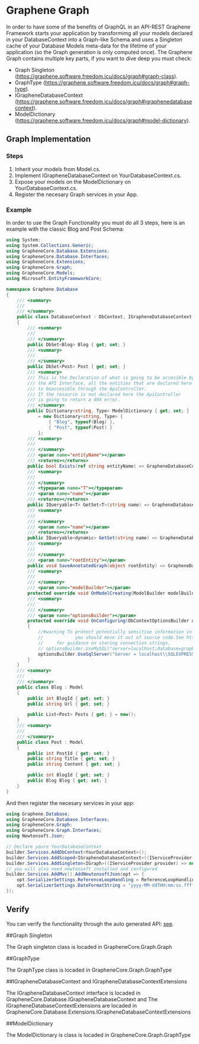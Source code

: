 # Graphene Graph

In order to have some of the benefits of GraphQL in an API-REST Graphene Framework starts your application by transformimg all your models declared in your DatabaseContext
into a Graph-like Schema and uses a Singleton cache of your Database Models meta-data for the lifetime of your application (so the Graph generation is only computed once).
The Graphene Graph contains multiple key parts, if you want to dive deep you must check:

- Graph Singleton (https://graphene.software.freedom.icu/docs/graph#graph-class).
- GraphType (https://graphene.software.freedom.icu/docs/graph#graph-type).
- IGrapheneDatabaseContext (https://graphene.software.freedom.icu/docs/graph#igraphenedatabasecontext).
- ModelDictionary (https://graphene.software.freedom.icu/docs/graph#model-dictionary).

## Graph Implementation

### Steps

1. Inherit your models from Model.cs.
2. Implement IGrapheneDatabaseContext on YourDatabaseContext.cs.
3. Expose your models on the ModelDictionary on YourDatabaseContext.cs.
4. Register the necesary Graph services in your App.

### Example

In order to use the Graph Functionality you must do all 3 steps, here is an example with the classic Blog and Post Schema:

```c#
using System;
using System.Collections.Generic;
using GrapheneCore.Database.Extensions;
using GrapheneCore.Database.Interfaces;
using GrapheneCore.Extensions;
using GrapheneCore.Graph;
using GrapheneCore.Models;
using Microsoft.EntityFrameworkCore;

namespace Graphene.Database
{
    /// <summary>
    /// 
    /// </summary>
    public class DatabaseContext : DbContext, IGrapheneDatabaseContext
    {
        /// <summary>
        /// 
        /// </summary>
        public DbSet<Blog> Blog { get; set; }
        /// <summary>
        /// 
        /// </summary>
        public DbSet<Post> Post { get; set; }
        /// <summary>
        /// This is the Declaration of what is going to be accesible by
        /// the API Interface, all the entities that are declared here are going
        /// to beaccesible through the ApiController.
        /// If the resource is not declared here the ApiController
        /// is going to return a 404 error.
        /// </summary>
        public Dictionary<string, Type> ModelDictionary { get; set; }
            = new Dictionary<string, Type> {
                { "Blog", typeof(Blog) },
                { "Post", typeof(Post) }
            };
        /// <summary>
        /// 
        /// </summary>
        /// <param name="entityName"></param>
        /// <returns></returns>
        public bool Exists(ref string entityName) => GrapheneDatabaseContextExtensions.Exists(this, ref entityName);
        /// <summary>
        /// 
        /// </summary>
        /// <typeparam name="T"></typeparam>
        /// <param name="name"></param>
        /// <returns></returns>
        public IQueryable<T> GetSet<T>(string name) => GrapheneDatabaseContextExtensions.GetSet<T>(this, name);
        /// <summary>
        /// 
        /// </summary>
        /// <param name="name"></param>
        /// <returns></returns>
        public IQueryable<dynamic> GetSet(string name) => GrapheneDatabaseContextExtensions.GetSet(this, name);
        /// <summary>
        /// 
        /// </summary>
        /// <param name="rootEntity"></param>
        public void SaveAnnotatedGraph(object rootEntity) => GrapheneDatabaseContextExtensions.SaveAnnotatedGraph(this, rootEntity);
        /// <summary>
        /// 
        /// </summary>
        /// <param name="modelBuilder"></param>
        protected override void OnModelCreating(ModelBuilder modelBuilder) => GrapheneDatabaseContextExtensions.OnModelCreating(this, modelBuilder);
        /// <summary>
        /// 
        /// </summary>
        /// <param name="optionsBuilder"></param>
        protected override void OnConfiguring(DbContextOptionsBuilder optionsBuilder)
        {
            //#warning To protect potentially sensitive information in your connection string, 
            //            you should move it out of source code.See http://go.microsoft.com/fwlink/?LinkId=723263 
            //     for guidance on storing connection strings.
            // optionsBuilder.UseMySQL("server=localhost;database=graphene;user=root;password=$torage");
            optionsBuilder.UseSqlServer("Server = localhost\\SQLEXPRESS; Database = graphene; Trusted_Connection = True;");
        }
    }
    /// <summary>
    /// 
    /// </summary>
    public class Blog : Model
    {
        public int BlogId { get; set; }
        public string Url { get; set; }

        public List<Post> Posts { get; } = new();
    }
    /// <summary>
    /// 
    /// </summary>
    public class Post : Model
    {
        public int PostId { get; set; }
        public string Title { get; set; }
        public string Content { get; set; }

        public int BlogId { get; set; }
        public Blog Blog { get; set; }
    }
}
```

And then register the necesary services in your app:

```c#
using Graphene.Database;
using GrapheneCore.Database.Interfaces;
using GrapheneCore.Graph;
using GrapheneCore.Graph.Interfaces;
using Newtonsoft.Json;

// Declare youre YourDatabaseContext
builder.Services.AddDbContext<YourDatabaseContext>();
builder.Services.AddScoped<IGrapheneDatabaseContext>((IServiceProvider provider) => provider.GetService<YourDatabaseContext>());
builder.Services.AddSingleton<IGraph>((IServiceProvider provider) => new Graph(new YourDatabaseContext()));
// you will also need newtonsoft installed and configured
builder.Services.AddMvc().AddNewtonsoftJson(opt => {
    opt.SerializerSettings.ReferenceLoopHandling = ReferenceLoopHandling.Ignore;
    opt.SerializerSettings.DateFormatString = "yyyy-MM-ddTHH:mm:ss.fffffffK";
});
```

## Verify

You can verify the functionality through the auto generated API: [see](https://graphene.software.freedom.icu/docs/rest-api).

##Graph Singleton

The Graph singleton class is locaded in GrapheneCore.Graph.Graph

##GraphType

The GraphType class is locaded in GrapheneCore.Graph.GraphType

##IGrapheneDatabaseContext and IGrapheneDatabaseContextExtensions

The IGrapheneDatabaseContext interface is locaded in GrapheneCore.Database.IGrapheneDatabaseContext and The IGrapheneDatabaseContextExtensions are locaded in GrapheneCore.Database.Extensions.IGrapheneDatabaseContextExtensions

##ModelDictionary

The ModelDictionary is class is locaded in GrapheneCore.Graph.GraphType
